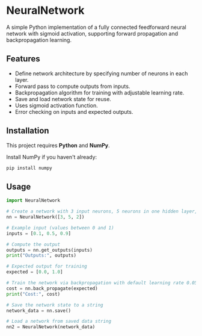 # NeuralNetwork

A simple Python implementation of a fully connected feedforward neural network with sigmoid activation, supporting forward propagation and backpropagation learning.

## Features

- Define network architecture by specifying number of neurons in each layer.
- Forward pass to compute outputs from inputs.
- Backpropagation algorithm for training with adjustable learning rate.
- Save and load network state for reuse.
- Uses sigmoid activation function.
- Error checking on inputs and expected outputs.

## Installation

This project requires **Python** and **NumPy**.

Install NumPy if you haven't already:

```bash
pip install numpy
```

## Usage

```python
import NeuralNetwork

# Create a network with 3 input neurons, 5 neurons in one hidden layer, and 2 output neurons
nn = NeuralNetwork([3, 5, 2])

# Example input (values between 0 and 1)
inputs = [0.1, 0.5, 0.9]

# Compute the output
outputs = nn.get_outputs(inputs)
print("Outputs:", outputs)

# Expected output for training
expected = [0.0, 1.0]

# Train the network via backpropagation with default learning rate 0.05
cost = nn.back_propagate(expected)
print("Cost:", cost)

# Save the network state to a string
network_data = nn.save()

# Load a network from saved data string
nn2 = NeuralNetwork(network_data)
